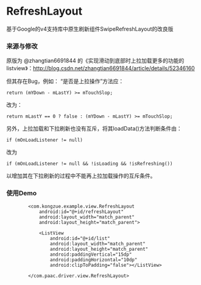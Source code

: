 # RefreshLayout
基于Google的v4支持库中原生刷新组件SwipeRefreshLayout的改良版

### 来源与修改
原版为 @zhangtian6691844 的《实现滑动到底部时上拉加载更多的功能的listview》：http://blog.csdn.net/zhangtian6691844/article/details/52346160

但其存在Bug，例如：
“是否是上拉操作”方法应：
```
return (mYDown - mLastY) >= mTouchSlop;
```
改为：
```
return mLastY == 0 ? false : (mYDown - mLastY) >= mTouchSlop;
```
另外，上拉加载和下拉刷新也没有互斥，将其loadData()方法判断条件由：
```
if (mOnLoadListener != null)
```
改为
```
if (mOnLoadListener != null && !isLoading && !isRefreshing()) 
```
以增加其在下拉刷新的过程中不能再上拉加载操作的互斥条件。


### 使用Demo
```
        <com.kongzue.example.view.RefreshLayout
            android:id="@+id/refreshLayout"
            android:layout_width="match_parent"
            android:layout_height="match_parent">

            <ListView
                android:id="@+id/list"
                android:layout_width="match_parent"
                android:layout_height="match_parent"
                android:paddingVertical="15dp"
                android:paddingHorizontal="10dp"
                android:clipToPadding="false"></ListView>

        </com.paac.driver.view.RefreshLayout>
```
